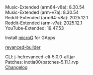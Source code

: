 Music-Extended (arm64-v8a): 8.30.54  
Music-Extended (arm-v7a): 8.30.54  
Reddit-Extended (arm64-v8a): 2025.12.1  
Reddit-Extended (arm-v7a): 2025.12.1  
YouTube-Extended: 19.47.53  

Install [microG](https://github.com/ReVanced/GmsCore/releases) for GApps  

[revanced-builder](https://github.com/geologically/revanced-builder)
  
CLI: j-hc/revanced-cli-5.0.0-all.jar  
Patches: inotia00/patches-5.11.1.rvp  
[Changelog](https://github.com/inotia00/revanced-patches/releases/tag/v5.11.1)  
